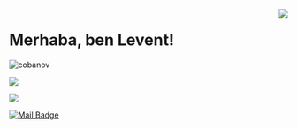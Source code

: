 <img align='right' src="https://github-readme-stats.vercel.app/api?username=levohub&show_icons=true">

# Merhaba, ben Levent! 
<p align="left"> <img src="https://komarev.com/ghpvc/?username=levohub" alt="cobanov" /> </p>

[![](https://img.shields.io/github/followers/levohub?style=social)](https://www.github.com/levohub)



[![](https://img.shields.io/badge/linkedin-%230077B5.svg?&style=for-the-badge&logo=linkedin&logoColor=white)](https://www.linkedin.com/in/levent-sarioglu/)
<!-- [![](https://img.shields.io/badge/medium-%2312100E.svg?&style=for-the-badge&logo=medium&logoColor=white)](https://medium.com/) -->

[![Mail Badge](https://img.shields.io/badge/levent@sarioglu.istanbul-c14438?style=for-the-badge&logo=Gmail&logoColor=white&link=mailto:levent@sarioglu.istanbul)](mailto:levent@sarioglu.istanbul)


